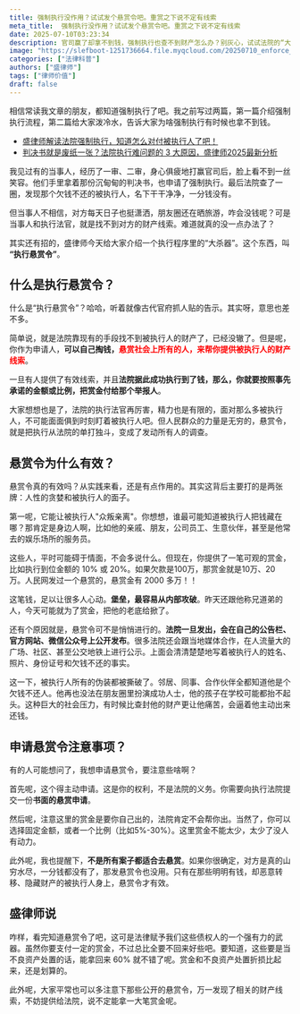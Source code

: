 ```yaml
---
title: 强制执行没作用？试试发个悬赏令吧。重赏之下说不定有线索
meta_title:  强制执行没作用？试试发个悬赏令吧。重赏之下说不定有线索
date: 2025-07-10T03:23:34
description: 官司赢了却拿不到钱，强制执行也查不到财产怎么办？别灰心，试试法院的“大杀器”——执行悬赏令。本文将由律师为您详细解读这一制度，它允许申请人自费悬赏，发动社会力量查找“被执行人”隐藏的财产线索。文章将深度剖析悬赏令的两大威力：一、重赏之下必有勇夫，能策反被执行人身边知情人，攻破其财产壁垒；二、公开曝光形成巨大社会压力，迫使被执行人主动履行。同时，本文还包含申请悬赏令的实操指南，包括如何确定赏金比例、去哪里申请等，助您在遭遇执行难时，多一个强有力的维权武器，让“被执行人”无处遁形。
image: "https://slefboot-1251736664.file.myqcloud.com/20250710_enforce_bounties_cover.webp"
categories: ["法律科普"]
authors: ["盛律师"]
tags: ["律师价值"]
draft: false
---
```


相信常读我文章的朋友，都知道强制执行了吧。我之前写过两篇，第一篇介绍强制执行流程，第二篇给大家泼冷水，告诉大家为啥强制执行有时候也拿不到钱。

- [盛律师解读法院强制执行，知道怎么对付被执行人了吧！](https://shenglvshi.cn/what_can_be_enforced)
- [判决书就是废纸一张？法院执行难问题的 3 大原因，盛律师2025最新分析](https://shenglvshi.cn/court_enforcement)

我见过有的当事人，经历了一审、二审，身心俱疲地打赢官司后，脸上看不到一丝笑容。他们手里拿着那份沉甸甸的判决书，也申请了强制执行。最后法院查了一圈，发现那个欠钱不还的被执行人，名下干干净净，一分钱没有。

但当事人不相信，对方每天日子也挺潇洒，朋友圈还在晒旅游，咋会没钱呢？可是当事人和执行法官，就是找不到对方的财产线索。难道就真的没一点办法了？

其实还有招的，盛律师今天给大家介绍一个执行程序里的“大杀器”。这个东西，叫 **“执行悬赏令”**。

## 什么是执行悬赏令？

什么是“执行悬赏令”？哈哈，听着就像古代官府抓人贴的告示。其实呀，意思也差不多。

简单说，就是法院靠现有的手段找不到被执行人的财产了，已经没辙了。但是呢，你作为申请人，**可以自己掏钱，<span style="color: red;">悬赏社会上所有的人，来帮你提供被执行人的财产线索</span>**。

一旦有人提供了有效线索，并且**法院据此成功执行到了钱，那么，你就要按照事先承诺的金额或比例，把赏金付给那个举报人**。

大家想想也是了，法院的执行法官再厉害，精力也是有限的，面对那么多被执行人，不可能面面俱到时刻盯着被执行人吧。但人民群众的力量是无穷的，悬赏令，就是把执行从法院的单打独斗，变成了发动所有人的调查。

## 悬赏令为什么有效？

悬赏令真的有效吗？从实践来看，还是有点作用的。其实这背后主要打的是两张牌：人性的贪婪和被执行人的面子。

第一呢，它能让被执行人"众叛亲离"。你想想，谁最可能知道被执行人把钱藏在哪？那肯定是身边人啊，比如他的亲戚、朋友，公司员工、生意伙伴，甚至是他常去的娱乐场所的服务员。

这些人，平时可能碍于情面，不会多说什么。但现在，你提供了一笔可观的赏金，比如执行到位金额的 10% 或 20%。如果欠款是100万，那赏金就是10万、20万。人民网发过一个悬赏的，悬赏金有 2000 多万！！

这笔钱，足以让很多人心动。**堡垒，最容易从内部攻破**。昨天还跟他称兄道弟的人，今天可能就为了赏金，把他的老底给掀了。

还有个原因就是，悬赏令可不是悄悄进行的。**法院一旦发出，会在自己的公告栏、官方网站、微信公众号上公开发布**。很多法院还会跟当地媒体合作，在人流量大的广场、社区、甚至公交地铁上进行公示。上面会清清楚楚地写着被执行人的姓名、照片、身份证号和欠钱不还的事实。

这一下，被执行人所有的伪装都被撕破了。邻居、同事、合作伙伴全都知道他是个欠钱不还人。他再也没法在朋友圈里扮演成功人士，他的孩子在学校可能都抬不起头。这种巨大的社会压力，有时候比查封他的财产更让他痛苦，会逼着他主动出来还钱。

## 申请悬赏令注意事项？

有的人可能想问了，我想申请悬赏令，要注意些啥啊？

首先呢，这个得主动申请。这是你的权利，不是法院的义务。你需要向执行法院提交一份**书面的悬赏申请**。

然后呢，注意这里的赏金是要你自己出的，法院肯定不会帮你出。当然了，你可以选择固定金额，或者一个比例（比如5%-30%）。这里赏金不能太少，太少了没人有动力。

此外呢，我也提醒下，**不是所有案子都适合去悬赏**。如果你很确定，对方是真的山穷水尽，一分钱都没有了，那发悬赏令也没用。只有在那些明明有钱，却恶意转移、隐藏财产的被执行人身上，悬赏令才有效。

## 盛律师说

咋样，看完知道悬赏令了吧，这可是法律赋予我们这些债权人的一个强有力的武器。虽然你要支付一定的赏金，不过总比全要不回来好些吧。要知道，这些要是当不良资产处置的话，能拿回来 60% 就不错了呢。赏金和不良资产处置折损比起来，还是划算的。

此外呢，大家平常也可以多注意下那些公开的悬赏令，万一发现了相关的财产线索，不妨提供给法院，说不定能拿一大笔赏金呢。